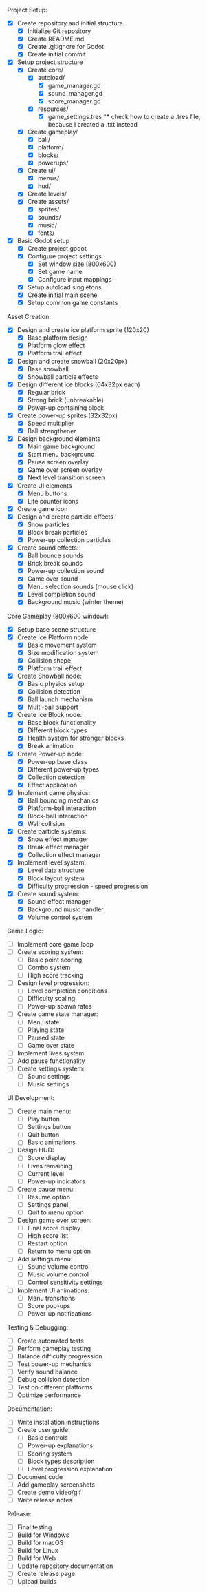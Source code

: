 Project Setup:
- [x] Create repository and initial structure
  - [x] Initialize Git repository
  - [x] Create README.md
  - [x] Create .gitignore for Godot
  - [x] Create initial commit
- [x] Setup project structure
  - [x] Create core/
    - [x] autoload/
      - [x] game_manager.gd
      - [x] sound_manager.gd
      - [x] score_manager.gd
    - [x] resources/
      - [x] game_settings.tres ** check how to create a .tres file, because I created a .txt instead
  - [x] Create gameplay/
    - [x] ball/
    - [x] platform/
    - [x] blocks/
    - [x] powerups/
  - [x] Create ui/
    - [x] menus/
    - [x] hud/
  - [x] Create levels/
  - [x] Create assets/
    - [x] sprites/
    - [x] sounds/
    - [x] music/
    - [x] fonts/
- [x] Basic Godot setup
  - [x] Create project.godot
  - [x] Configure project settings
    - [x] Set window size (800x600)
    - [x] Set game name
    - [x] Configure input mappings
  - [x] Setup autoload singletons
  - [x] Create initial main scene
  - [x] Setup common game constants

Asset Creation:
- [x] Design and create ice platform sprite (120x20)
  - [x] Base platform design
  - [x] Platform glow effect
  - [x] Platform trail effect
- [x] Design and create snowball (20x20px)
  - [x] Base snowball
  - [x] Snowball particle effects
- [x] Design different ice blocks (64x32px each)
  - [x] Regular brick
  - [x] Strong brick (unbreakable)
  - [x] Power-up containing block
- [x] Create power-up sprites (32x32px)
  - [x] Speed multiplier
  - [x] Ball strengthener
- [x] Design background elements
  - [x] Main game background
  - [x] Start menu background
  - [x] Pause screen overlay
  - [x] Game over screen overlay
  - [x] Next level transition screen
- [x] Create UI elements
  - [x] Menu buttons
  - [x] Life counter icons
- [x] Create game icon
- [x] Design and create particle effects
  - [x] Snow particles
  - [x] Block break particles
  - [x] Power-up collection particles
- [x] Create sound effects:
  - [x] Ball bounce sounds
  - [x] Brick break sounds
  - [x] Power-up collection sound
  - [x] Game over sound
  - [x] Menu selection sounds (mouse click)
  - [x] Level completion sound
  - [x] Background music (winter theme)

Core Gameplay (800x600 window):
- [x] Setup base scene structure
- [x] Create Ice Platform node:
  - [x] Basic movement system
  - [x] Size modification system
  - [x] Collision shape
  - [x] Platform trail effect
- [x] Create Snowball node:
  - [x] Basic physics setup
  - [x] Collision detection
  - [x] Ball launch mechanism
  - [x] Multi-ball support
- [x] Create Ice Block node:
  - [x] Base block functionality
  - [x] Different block types
  - [x] Health system for stronger blocks
  - [x] Break animation
- [x] Create Power-up node:
  - [x] Power-up base class
  - [x] Different power-up types
  - [x] Collection detection
  - [x] Effect application
- [x] Implement game physics:
  - [x] Ball bouncing mechanics
  - [x] Platform-ball interaction
  - [x] Block-ball interaction
  - [x] Wall collision
- [x] Create particle systems:
  - [x] Snow effect manager
  - [x] Break effect manager
  - [x] Collection effect manager
- [x] Implement level system:
  - [x] Level data structure
  - [x] Block layout system
  - [x] Difficulty progression - speed progression
- [x] Create sound system:
  - [x] Sound effect manager
  - [x] Background music handler
  - [x] Volume control system

Game Logic:
- [ ] Implement core game loop
- [ ] Create scoring system:
  - [ ] Basic point scoring
  - [ ] Combo system
  - [ ] High score tracking
- [ ] Design level progression:
  - [ ] Level completion conditions
  - [ ] Difficulty scaling
  - [ ] Power-up spawn rates
- [ ] Create game state manager:
  - [ ] Menu state
  - [ ] Playing state
  - [ ] Paused state
  - [ ] Game over state
- [ ] Implement lives system
- [ ] Add pause functionality
- [ ] Create settings system:
  - [ ] Sound settings
  - [ ] Music settings

UI Development:
- [ ] Create main menu:
  - [ ] Play button
  - [ ] Settings button
  - [ ] Quit button
  - [ ] Basic animations
- [ ] Design HUD:
  - [ ] Score display
  - [ ] Lives remaining
  - [ ] Current level
  - [ ] Power-up indicators
- [ ] Create pause menu:
  - [ ] Resume option
  - [ ] Settings panel
  - [ ] Quit to menu option
- [ ] Design game over screen:
  - [ ] Final score display
  - [ ] High score list
  - [ ] Restart option
  - [ ] Return to menu option
- [ ] Add settings menu:
  - [ ] Sound volume control
  - [ ] Music volume control
  - [ ] Control sensitivity settings
- [ ] Implement UI animations:
  - [ ] Menu transitions
  - [ ] Score pop-ups
  - [ ] Power-up notifications

Testing & Debugging:
- [ ] Create automated tests
- [ ] Perform gameplay testing
- [ ] Balance difficulty progression
- [ ] Test power-up mechanics
- [ ] Verify sound balance
- [ ] Debug collision detection
- [ ] Test on different platforms
- [ ] Optimize performance

Documentation:
- [ ] Write installation instructions
- [ ] Create user guide:
  - [ ] Basic controls
  - [ ] Power-up explanations
  - [ ] Scoring system
  - [ ] Block types description
  - [ ] Level progression explanation
- [ ] Document code
- [ ] Add gameplay screenshots
- [ ] Create demo video/gif
- [ ] Write release notes

Release:
- [ ] Final testing
- [ ] Build for Windows
- [ ] Build for macOS
- [ ] Build for Linux
- [ ] Build for Web
- [ ] Update repository documentation
- [ ] Create release page
- [ ] Upload builds